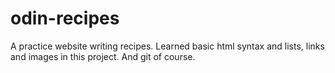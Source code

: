 # odin-recipes

A practice website writing recipes. Learned basic html syntax and lists, links and images in this project. And git of course.